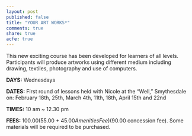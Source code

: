 ```yaml
---
layout: post
published: false
title: "YOUR ART WORKS*"
comments: true
share: true
acfe: true
---
```


This new exciting course has been developed for learners of all levels.
Participants will produce artworks using different medium including drawing, textiles, photography and use of computers.

**DAYS:** Wednesdays

**DATES:** First round of lessons held with Nicole at the “Well,” Smythesdale on:
February 18th, 25th, March 4th, 11th, 18th, April 15th and 22nd

**TIMES:** 10 am ~ 12.30 pm

**FEES:** $100.00 ($55.00 + $45.00 Amenities Fee)
($90.00 concession fee). Some materials will be required to be purchased.

